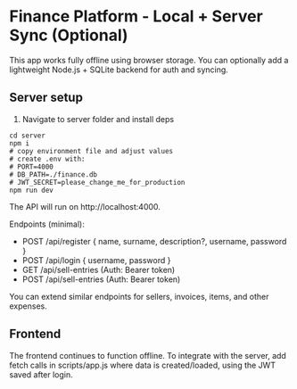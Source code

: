 # Finance Platform - Local + Server Sync (Optional)

This app works fully offline using browser storage. You can optionally add a lightweight Node.js + SQLite backend for auth and syncing.

## Server setup

1) Navigate to server folder and install deps
```
cd server
npm i
# copy environment file and adjust values
# create .env with:
# PORT=4000
# DB_PATH=./finance.db
# JWT_SECRET=please_change_me_for_production
npm run dev
```
The API will run on http://localhost:4000.

Endpoints (minimal):
- POST /api/register { name, surname, description?, username, password }
- POST /api/login { username, password }
- GET /api/sell-entries (Auth: Bearer token)
- POST /api/sell-entries (Auth: Bearer token)

You can extend similar endpoints for sellers, invoices, items, and other expenses.

## Frontend
The frontend continues to function offline. To integrate with the server, add fetch calls in scripts/app.js where data is created/loaded, using the JWT saved after login.


